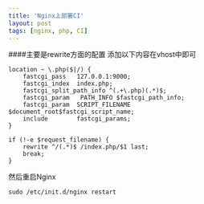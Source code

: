 ```yaml
---
title: 'Nginx上部署CI'
layout: post
tags: [nginx, php, CI]
---
```

####主要是rewrite方面的配置
添加以下内容在vhost中即可

    location ~ \.php($|/) {
        fastcgi_pass   127.0.0.1:9000;
        fastcgi_index  index.php;
        fastcgi_split_path_info ^(.+\.php)(.*)$;
        fastcgi_param   PATH_INFO $fastcgi_path_info;
        fastcgi_param  SCRIPT_FILENAME  $document_root$fastcgi_script_name;
        include        fastcgi_params;
    }

    if (!-e $request_filename) {
        rewrite ^/(.*)$ /index.php/$1 last;
        break;
    }

然后重启Nginx

    sudo /etc/init.d/nginx restart
   
